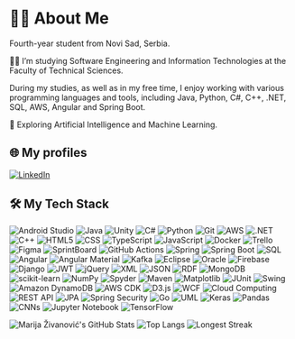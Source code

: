  
<!--
**marijazhiv/marijazhiv** is a ✨ _special_ ✨ repository because its `README.md` (this file) appears on your GitHub profile.

Here are some ideas to get you started:

- 🔭 I’m currently working on ...
- 🌱 I’m currently learning ...
- 👯 I’m looking to collaborate on ...
- 🤔 I’m looking for help with ...
- 💬 Ask me about ...
- 📫 How to reach me: ...
- 😄 Pronouns: ...
- ⚡ Fun fact: ...
-->
# 👩‍💻 About Me
Fourth-year student from Novi Sad, Serbia.

👩‍🎓 I’m studying Software Engineering and Information Technologies at the Faculty of Technical Sciences.  

During my studies, as well as in my free time, I enjoy working with various programming languages and tools, including Java, Python, C#,  C++, .NET, SQL, AWS, Angular and Spring Boot. 

🔭 Exploring Artificial Intelligence and Machine Learning. 

 

## 🌐 My profiles  
<a href="https://www.linkedin.com/in/marija-%C5%BEivanovi%C4%87-9582a5330/">
    <img src="https://img.shields.io/badge/LinkedIn-0A66C2?style=for-the-badge&logo=linkedin&logoColor=white" alt="LinkedIn" />
</a>

 

## 🛠 My Tech Stack

<p align="left">
  <img src="https://img.shields.io/badge/Android%20Studio-3DDC84?style=for-the-badge&logo=android-studio&logoColor=white" alt="Android Studio" />
  <img src="https://img.shields.io/badge/Java-ED8B00?style=for-the-badge&logo=java&logoColor=white" alt="Java" />
  <img src="https://img.shields.io/badge/Unity-100000?style=for-the-badge&logo=unity&logoColor=white" alt="Unity" />
  <img src="https://img.shields.io/badge/C%23-239120?style=for-the-badge&logo=c-sharp&logoColor=white" alt="C#" />
  <img src="https://img.shields.io/badge/Python-3670A0?style=for-the-badge&logo=python&logoColor=ffdd54" alt="Python" />
  <img src="https://img.shields.io/badge/Git-F05032?style=for-the-badge&logo=git&logoColor=white" alt="Git" />
  <img src="https://img.shields.io/badge/Amazon%20AWS-232F3E?style=for-the-badge&logo=amazon-aws&logoColor=white" alt="AWS" />
  <img src="https://img.shields.io/badge/.NET-512BD4?style=for-the-badge&logo=dotnet&logoColor=white" alt=".NET" />
  <img src="https://img.shields.io/badge/C++-00599C?style=for-the-badge&logo=cplusplus&logoColor=white" alt="C++" />
  <img src="https://img.shields.io/badge/HTML5-E34F26?style=for-the-badge&logo=html5&logoColor=white" alt="HTML5" />
  <img src="https://img.shields.io/badge/CSS-1572B6?style=for-the-badge&logo=css3&logoColor=white" alt="CSS" />
  <img src="https://img.shields.io/badge/TypeScript-007ACC?style=for-the-badge&logo=typescript&logoColor=white" alt="TypeScript" />
  <img src="https://img.shields.io/badge/JavaScript-F7DF1E?style=for-the-badge&logo=javascript&logoColor=black" alt="JavaScript" />
  <img src="https://img.shields.io/badge/Docker-2496ED?style=for-the-badge&logo=docker&logoColor=white" alt="Docker" />
  <img src="https://img.shields.io/badge/Trello-0079BF?style=for-the-badge&logo=trello&logoColor=white" alt="Trello" />
  <img src="https://img.shields.io/badge/Figma-F24E1E?style=for-the-badge&logo=figma&logoColor=white" alt="Figma" />
  <img src="https://img.shields.io/badge/SprintBoard-FF6F00?style=for-the-badge" alt="SprintBoard" />
  <img src="https://img.shields.io/badge/GitHub%20Actions-2088FF?style=for-the-badge&logo=github-actions&logoColor=white" alt="GitHub Actions" />
  <img src="https://img.shields.io/badge/Spring-6DB33F?style=for-the-badge&logo=spring&logoColor=white" alt="Spring" />
  <img src="https://img.shields.io/badge/Spring%20Boot-6DB33F?style=for-the-badge&logo=spring-boot&logoColor=white" alt="Spring Boot" />
  <img src="https://img.shields.io/badge/SQL-4479A1?style=for-the-badge&logo=sql&logoColor=white" alt="SQL" />
  <img src="https://img.shields.io/badge/Angular-DD0031?style=for-the-badge&logo=angular&logoColor=white" alt="Angular" />
 <img src="https://img.shields.io/badge/Angular%20Material-DD0031?style=for-the-badge&logo=angular&logoColor=white" alt="Angular Material" />
  <img src="https://img.shields.io/badge/Apache%20Kafka-231F20?style=for-the-badge&logo=apache-kafka&logoColor=white" alt="Kafka" />
  <img src="https://img.shields.io/badge/Eclipse-2C2255?style=for-the-badge&logo=eclipse&logoColor=white" alt="Eclipse" />
  <img src="https://img.shields.io/badge/Oracle-F80000?style=for-the-badge&logo=oracle&logoColor=white" alt="Oracle" />
  <img src="https://img.shields.io/badge/Firebase-FFCA28?style=for-the-badge&logo=firebase&logoColor=black" alt="Firebase" />
  <img src="https://img.shields.io/badge/Django-092E20?style=for-the-badge&logo=django&logoColor=white" alt="Django" />
  <img src="https://img.shields.io/badge/JWT-000000?style=for-the-badge&logo=json-web-tokens&logoColor=white" alt="JWT" />
  <img src="https://img.shields.io/badge/jQuery-0769AD?style=for-the-badge&logo=jquery&logoColor=white" alt="jQuery" />
  <img src="https://img.shields.io/badge/XML-FF6600?style=for-the-badge" alt="XML" />
  <img src="https://img.shields.io/badge/JSON-000000?style=for-the-badge&logo=json&logoColor=white" alt="JSON" />
  <img src="https://img.shields.io/badge/RDF-0056A6?style=for-the-badge&logo=rdf&logoColor=white" alt="RDF" />
  <img src="https://img.shields.io/badge/MongoDB-47A248?style=for-the-badge&logo=mongodb&logoColor=white" alt="MongoDB" />
  <img src="https://img.shields.io/badge/scikit--learn-F7931E?style=for-the-badge&logo=scikit-learn&logoColor=white" alt="scikit-learn" />
  <img src="https://img.shields.io/badge/NumPy-013243?style=for-the-badge&logo=numpy&logoColor=white" alt="NumPy" />
  <img src="https://img.shields.io/badge/Spyder-FF0000?style=for-the-badge&logo=spyder-ide&logoColor=white" alt="Spyder" />
  <img src="https://img.shields.io/badge/Maven-C71A36?style=for-the-badge&logo=apache-maven&logoColor=white" alt="Maven" />
  <img src="https://img.shields.io/badge/Matplotlib-11557C?style=for-the-badge&logo=matplotlib&logoColor=white" alt="Matplotlib" />
  <img src="https://img.shields.io/badge/JUnit-25A162?style=for-the-badge&logo=junit5&logoColor=white" alt="JUnit" />
  <img src="https://img.shields.io/badge/Swing-007396?style=for-the-badge&logo=java&logoColor=white" alt="Swing" />
  <img src="https://img.shields.io/badge/Amazon%20DynamoDB-4053D6?style=for-the-badge&logo=amazon-dynamodb&logoColor=white" alt="Amazon DynamoDB" />
  <img src="https://img.shields.io/badge/AWS%20CDK-FF9900?style=for-the-badge&logo=aws-cdk&logoColor=white" alt="AWS CDK" />
  <img src="https://img.shields.io/badge/D3.js-F9A03C?style=for-the-badge&logo=d3.js&logoColor=white" alt="D3.js" />
  <img src="https://img.shields.io/badge/WCF-5C2D91?style=for-the-badge&logo=.net&logoColor=white" alt="WCF" />
  <img src="https://img.shields.io/badge/Cloud%20Computing-0089D6?style=for-the-badge&logo=cloud&logoColor=white" alt="Cloud Computing" />
  <img src="https://img.shields.io/badge/REST%20API-FF6F00?style=for-the-badge&logo=api&logoColor=white" alt="REST API" />
  <img src="https://img.shields.io/badge/JPA-6DB33F?style=for-the-badge&logo=hibernate&logoColor=white" alt="JPA" />
  <img src="https://img.shields.io/badge/Spring%20Security-6DB33F?style=for-the-badge&logo=spring-security&logoColor=white" alt="Spring Security" />
  <img src="https://img.shields.io/badge/Go-00ADD8?style=for-the-badge&logo=go&logoColor=white" alt="Go" />
  <img src="https://img.shields.io/badge/UML-02569B?style=for-the-badge&logo=uml&logoColor=white" alt="UML" />
 <img src="https://img.shields.io/badge/Keras-D00000?style=for-the-badge&logo=keras&logoColor=white" alt="Keras" />
  <img src="https://img.shields.io/badge/Pandas-150458?style=for-the-badge&logo=pandas&logoColor=white" alt="Pandas" />
  <img src="https://img.shields.io/badge/Convolutional%20Neural%20Networks-FF6F00?style=for-the-badge&logo=google&logoColor=white" alt="CNNs" />
  <img src="https://img.shields.io/badge/Jupyter%20Notebook-F37626?style=for-the-badge&logo=jupyter&logoColor=white" alt="Jupyter Notebook" />
  <img src="https://img.shields.io/badge/TensorFlow-FF6F00?style=for-the-badge&logo=tensorflow&logoColor=white" alt="TensorFlow" />
</p>


![Marija Živanović's GitHub Stats](https://github-readme-stats.vercel.app/api?username=marijazhiv&show_icons=true&count_private=true&theme=radical)
![Top Langs](https://github-readme-stats.vercel.app/api/top-langs/?username=marijazhiv&layout=compact&theme=radical)
![Longest Streak](https://streak-stats.demolab.com/?user=marijazhiv&theme=radical)



